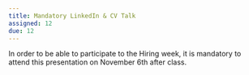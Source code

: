 ```yaml
---
title: Mandatory LinkedIn & CV Talk
assigned: 12
due: 12
---
```



In order to be able to participate to the Hiring week, it is mandatory to attend this presentation on November 6th after class.
